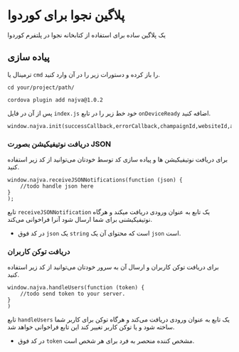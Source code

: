 # پلاگین نجوا برای کوردوا
یک پلاگین ساده برای استفاده از کتابخانه نجوا در پلتفرم کوردوا

## پیاده سازی

ترمینال یا `cmd` را باز کرده و دستورات زیر را در آن وارد کنید.

```
cd your/project/path/

cordova plugin add najva@1.0.2

```

پس از آن در فایل `index.js` خود خط زیر را در تابع `onDeviceReady` اضافه کنید.

```
window.najva.init(successCallback,errorCallback,champaignId,websiteId,apikey,enableLocation);
```

### دریافت نوتیفیکیشن بصورت JSON 
برای دریافت نوتیفیکیشن ها و پیاده سازی کد توسط خودتان می‌توانید از کد زیر استفاده کنید.

```
window.najva.receiveJSONNotifications(function (json) {
    //todo handle json here
}
);
```

تابع `receiveJSONNotification` یک تابع به عنوان ورودی دریافت میکند و هرگاه نوتیفیکیشنی برای شما ارسال شود آنرا فراخوانی می‌کند.

* در کد فوق `json` یک `string` است که محتوای آن یک `json` است.

### دریافت توکن کاربران
برای دریافت توکن کاربران و ارسال آن به سرور خودتان می‌توانید از کد زیر استفاده کنید.

```
window.najva.handleUsers(function (token) {
    //todo send token to your server.
}
)
```
تابع `handleUsers` یک تابع به عنوان ورودی دریافت می‌کند و هرگاه توکن برای کاربر شما ساخته شود و یا توکن کاربر تغییر کند این تابع فراخوانی خواهد شد.

* در کد فوق `token` مشخص کننده منحصر به فرد برای هر شخص است.

